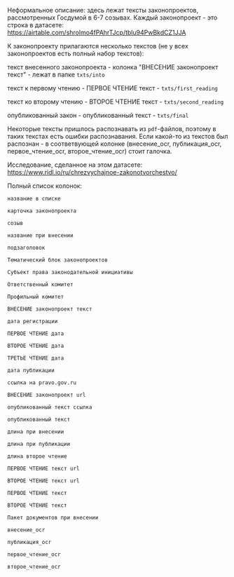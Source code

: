 Неформальное описание: здесь лежат тексты законопроектов, рассмотренных Госдумой в 6-7 созывах. Каждый законопроект - это строка в датасете: https://airtable.com/shrolmo4fPAhrTJcp/tblu94PwBkdCZ1JJA

К законопроекту прилагаются несколько текстов (не у всех законопроектов есть полный набор текстов):

текст внесенного законопроекта - колонка "ВНЕСЕНИЕ законопроект текст" - лежат в папке `txts/into`

текст к первому чтению - ПЕРВОЕ ЧТЕНИЕ текст - `txts/first_reading`

текст ко второму чтению - ВТОРОЕ ЧТЕНИЕ текст - `txts/second_reading`

опубликованный закон - опубликованный текст - `txts/final`

Некоторые тексты пришлось распознавать из `pdf`-файлов, поэтому в таких текстах есть ошибки распознавания. Если какой-то из текстов был распознан - в соответвующей колонке (внесение_ocr, публикация_ocr, первое_чтение_ocr, второе_чтение_ocr) стоит галочка.

Исследование, сделанное на этом датасете: https://www.ridl.io/ru/chrezvychajnoe-zakonotvorchestvo/

Полный список колонок:

```
название в списке

карточка законопроекта

созыв

название при внесении

подзаголовок

Тематический блок законопроектов

Субъект права законодательной инициативы

Ответственный комитет

Профильный комитет

ВНЕСЕНИЕ законопроект текст

дата регистрации

ПЕРВОЕ ЧТЕНИЕ дата

ВТОРОЕ ЧТЕНИЕ дата

ТРЕТЬЕ ЧТЕНИЕ дата

дата публикации

ссылка на pravo.gov.ru

ВНЕСЕНИЕ законопроект url

опубликованный текст ссылка

опубликованный текст

длина при внесении

длина при публикации

длина второе чтение

ПЕРВОЕ ЧТЕНИЕ текст url

ВТОРОЕ ЧТЕНИЕ текст url

ПЕРВОЕ ЧТЕНИЕ текст

ВТОРОЕ ЧТЕНИЕ текст

Пакет документов при внесении

внесение_ocr

публикация_ocr

первое_чтение_ocr

второе_чтение_ocr
```
